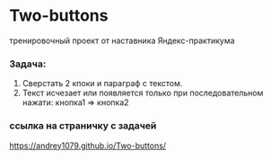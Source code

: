 # Two-buttons

тренировочный проект от наставника Яндекс-практикума

### Задача:

1. Сверстать 2 кпоки и параграф с текстом.
2. Текст исчезает или появляется только при последовательном нажати: кнопка1 => кнопка2

### ссылка на страничку с задачей

https://andrey1079.github.io/Two-buttons/
